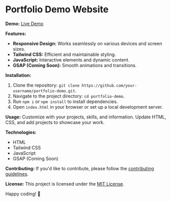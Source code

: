 # Portfolio Demo Website

**Demo:** [Live Demo](https://darkx-dev.github.io/darkx-portfolio-vanilla/)

**Features:**
- **Responsive Design:** Works seamlessly on various devices and screen sizes.
- **Tailwind CSS:** Efficient and maintainable styling.
- **JavaScript:** Interactive elements and dynamic content.
- **GSAP (Coming Soon):** Smooth animations and transitions.

**Installation:**
1. Clone the repository: `git clone https://github.com/your-username/portfolio-demo.git`.
2. Navigate to the project directory: `cd portfolio-demo`.
3. Run `npm i` or `npm install` to install dependencies.
4. Open `index.html` in your browser or set up a local development server.

**Usage:**
Customize with your projects, skills, and information. Update HTML, CSS, and add projects to showcase your work.

**Technologies:**
- HTML
- Tailwind CSS
- JavaScript
- GSAP (Coming Soon)

**Contributing:**
If you'd like to contribute, please follow the [contributing guidelines](CONTRIBUTING.md).

**License:**
This project is licensed under the [MIT License](LICENSE.md).

Happy coding! 🚀
